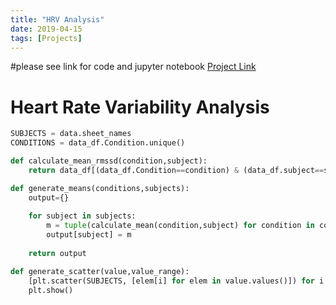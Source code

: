 ```yaml
---
title: "HRV Analysis"
date: 2019-04-15
tags: [Projects]
---
```


#please see link for code and jupyter notebook
[Project Link](https://github.com/cullinap/hrv_analysis/blob/master/hrv_data_exploration-Copy1.ipynb)

# Heart Rate Variability Analysis


```python
SUBJECTS = data.sheet_names
CONDITIONS = data_df.Condition.unique()

def calculate_mean_rmssd(condition,subject):
    return data_df[(data_df.Condition==condition) & (data_df.subject==subject)].RMSSD.mean()

def generate_means(conditions,subjects):
    output={}
    
    for subject in subjects:
        m = tuple(calculate_mean(condition,subject) for condition in conditions)
        output[subject] = m
    
    return output

def generate_scatter(value,value_range):
    [plt.scatter(SUBJECTS, [elem[i] for elem in value.values()]) for i in range(value_range)]
    plt.show()
```